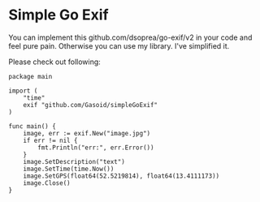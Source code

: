 # Simple Go Exif
You can implement this github.com/dsoprea/go-exif/v2 in your code and feel pure pain.
Otherwise you can use my library. I've simplified it.

Please check out following:

```golang
package main

import (
    "time"
    exif "github.com/Gasoid/simpleGoExif"
)

func main() {
    image, err := exif.New("image.jpg")
    if err != nil {
        fmt.Println("err:", err.Error())
    }
    image.SetDescription("text")
    image.SetTime(time.Now())
    image.SetGPS(float64(52.5219814), float64(13.4111173))
    image.Close()
}

```
